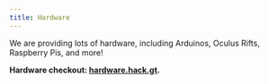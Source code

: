 ```yaml
---
title: Hardware
---
```

We are providing lots of hardware, including Arduinos, Oculus Rifts, Raspberry Pis, and more! 

**Hardware checkout: [hardware.hack.gt](https://hardware.hack.gt).**
